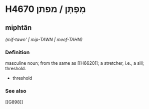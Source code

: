 # H4670 מִפְתָּן / מפתן

## miphtân

_(mif-tawn' | mip-TAWN | meef-TAHN)_

### Definition

masculine noun; from the same as [[H6620]]; a stretcher, i.e., a sill; threshold.

- threshold
### See also

[[G898]]

